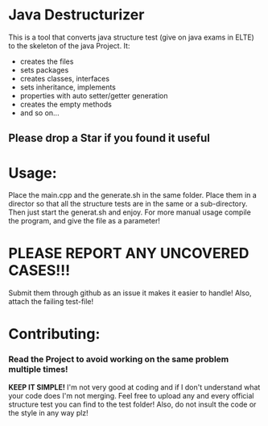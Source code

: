 # Java Destructurizer

This is a tool that converts java structure test (give on java exams in ELTE) to the skeleton of the java Project. It:

- creates the files
- sets packages
- creates classes, interfaces
- sets inheritance, implements
- properties with auto setter/getter generation
- creates the empty methods
- and so on...

## Please drop a **Star** if you found it useful

# Usage:
Place the main.cpp and the generate.sh in the same folder. Place them in a director so that all the structure tests are in the same or a sub-directory. Then just start the generat.sh and enjoy. For more manual usage compile the program, and give the file as a parameter!

# PLEASE REPORT ANY UNCOVERED CASES!!!

Submit them through github as an issue it makes it easier to handle!
Also, attach the failing test-file!

# Contributing:

### Read the Project to avoid working on the same problem multiple times!

**KEEP IT SIMPLE!** I'm not very good at coding and if I don't understand what your code does I'm not merging.
Feel free to upload any and every official structure test you can find to the test folder!
Also, do not insult the code or the style in any way plz!
